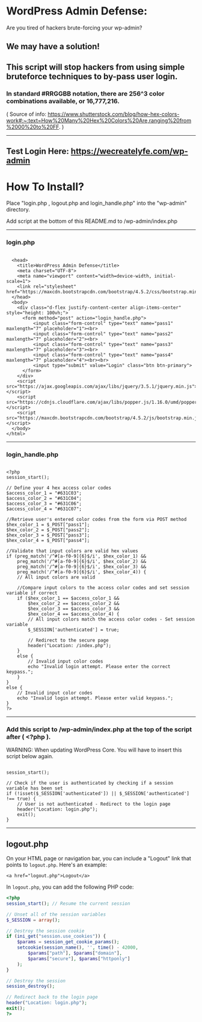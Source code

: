# WordPress Admin Defense:
Are you tired of hackers brute-forcing your wp-admin? 

## We may have a solution!

## This script will stop hackers from using simple bruteforce techniques to by-pass user login.

### In standard #RRGGBB notation, there are 256^3 color combinations available, or 16,777,216. 
( Source of info: https://www.shutterstock.com/blog/how-hex-colors-work#:~:text=How%20Many%20Hex%20Colors%20Are,ranging%20from%2000%20to%20FF. )

---
Test Login Here: https://wecreatelyfe.com/wp-admin
---

# How To Install?
Place "login.php , logout.php and login_handle.php" into the "wp-admin" directory.

Add script at the bottom of this README.md to /wp-admin/index.php

---

### login.php

```

  <head>
    <title>WordPress Admin Defense</title>
    <meta charset="UTF-8">
    <meta name="viewport" content="width=device-width, initial-scale=1">
    <link rel="stylesheet" href="https://maxcdn.bootstrapcdn.com/bootstrap/4.5.2/css/bootstrap.min.css">
  </head>
  <body>
    <div class="d-flex justify-content-center align-items-center" style="height: 100vh;">
      <form method="post" action="login_handle.php">
          <input class="form-control" type="text" name="pass1" maxlength="7" placeholder="1"><br>
          <input class="form-control" type="text" name="pass2" maxlength="7" placeholder="2"><br>
          <input class="form-control" type="text" name="pass3" maxlength="7" placeholder="3"><br>
          <input class="form-control" type="text" name="pass4" maxlength="7" placeholder="4"><br><br>
          <input type="submit" value="Login" class="btn btn-primary">
      </form> 
    </div>
    <script src="https://ajax.googleapis.com/ajax/libs/jquery/3.5.1/jquery.min.js"></script>
    <script src="https://cdnjs.cloudflare.com/ajax/libs/popper.js/1.16.0/umd/popper.min.js"></script>
    <script src="https://maxcdn.bootstrapcdn.com/bootstrap/4.5.2/js/bootstrap.min.js"></script>
  </body>
</html>

```

---

### login_handle.php

```

<?php
session_start();

// Define your 4 hex access color codes
$access_color_1 = "#631C03";
$access_color_2 = "#631C04";
$access_color_3 = "#631C06";
$access_color_4 = "#631C07";

//Retrieve user's entered color codes from the form via POST method
$hex_color_1 = $_POST["pass1"];
$hex_color_2 = $_POST["pass2"];
$hex_color_3 = $_POST["pass3"];
$hex_color_4 = $_POST["pass4"];

//Validate that input colors are valid hex values
if (preg_match('/^#[a-f0-9]{6}$/i', $hex_color_1) &&
    preg_match('/^#[a-f0-9]{6}$/i', $hex_color_2) &&
    preg_match('/^#[a-f0-9]{6}$/i', $hex_color_3) &&
    preg_match('/^#[a-f0-9]{6}$/i', $hex_color_4)) {
    // All input colors are valid

    //Compare input colors to the access color codes and set session variable if correct
    if ($hex_color_1 == $access_color_1 && 
        $hex_color_2 == $access_color_2 && 
        $hex_color_3 == $access_color_3 &&
        $hex_color_4 == $access_color_4) {
        // All input colors match the access color codes - Set session variable
        $_SESSION['authenticated'] = true;

        // Redirect to the secure page
        header("Location: /index.php");
    }
    else {
        // Invalid input color codes
        echo "Invalid login attempt. Please enter the correct keypass.";
    }
}
else {
    // Invalid input color codes
    echo "Invalid login attempt. Please enter valid keypass.";
}
?>

```

---

### Add this script to /wp-admin/index.php at the top of the script after ( <?php ).
WARNING: When updating WordPress Core. You will have to insert this script below again.

```

session_start();

// Check if the user is authenticated by checking if a session variable has been set
if (!isset($_SESSION['authenticated']) || $_SESSION['authenticated'] !== true) {
    // User is not authenticated - Redirect to the login page
    header("Location: login.php");
    exit();
}

```

---

## logout.php

On your HTML page or navigation bar, you can include a "Logout" link that points to `logout.php`. Here's an example:

```
<a href="logout.php">Logout</a>
```

In `logout.php`, you can add the following PHP code:

```php
<?php
session_start(); // Resume the current session

// Unset all of the session variables
$_SESSION = array();

// Destroy the session cookie
if (ini_get("session.use_cookies")) {
    $params = session_get_cookie_params();
    setcookie(session_name(), '', time() - 42000,
        $params["path"], $params["domain"],
        $params["secure"], $params["httponly"]
    );
}

// Destroy the session
session_destroy();

// Redirect back to the login page
header("Location: login.php");
exit();
?>
```
